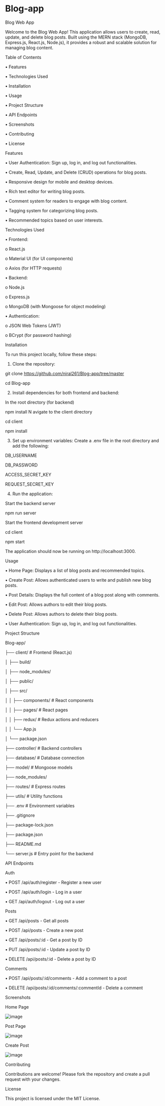 # Blog-app
Blog Web App

Welcome to the Blog Web App! This application allows users to create, read, update, and delete blog posts. Built using the MERN stack (MongoDB, Express.js, React.js, Node.js), it provides a robust and scalable solution for managing blog content.

Table of Contents

•	Features

•	Technologies Used

•	Installation

•	Usage

•	Project Structure

•	API Endpoints

•	Screenshots

•	Contributing

•	License

Features

•	User Authentication: Sign up, log in, and log out functionalities.

•	Create, Read, Update, and Delete (CRUD) operations for blog posts.

•	Responsive design for mobile and desktop devices.

•	Rich text editor for writing blog posts.

•	Comment system for readers to engage with blog content.

•	Tagging system for categorizing blog posts.

•	Recommended topics based on user interests.

Technologies Used

•	Frontend:

o	React.js

o	Material UI (for UI components)

o	Axios (for HTTP requests)

•	Backend:

o	Node.js

o	Express.js

o	MongoDB (with Mongoose for object modeling)

•	Authentication:

o	JSON Web Tokens (JWT)

o	BCrypt (for password hashing)

Installation

To run this project locally, follow these steps:

1.	Clone the repository:
 
 git clone https://github.com/niral261/Blog-app/tree/master
 
 cd Blog-app

2.	Install dependencies for both frontend and backend:
 
 In the root directory (for backend)
 
  npm install
 N
 avigate to the client directory
 
  cd client
  
  npm install
 
3.	Set up environment variables: Create a .env file in the root directory and add the following:
 
 DB_USERNAME
 
 DB_PASSWORD
 
 ACCESS_SECRET_KEY
 
 REQUEST_SECRET_KEY

4.	Run the application:
 
 Start the backend server
 
 npm run server
 
 Start the frontend development server
 
 cd client
 
 npm start
 
The application should now be running on http://localhost:3000.

Usage

•	Home Page: Displays a list of blog posts and recommended topics.

•	Create Post: Allows authenticated users to write and publish new blog posts.

•	Post Details: Displays the full content of a blog post along with comments.

•	Edit Post: Allows authors to edit their blog posts.

•	Delete Post: Allows authors to delete their blog posts.

•	User Authentication: Sign up, log in, and log out functionalities.

Project Structure

Blog-app/

├── client/                   # Frontend (React.js)

│   ├── build/

│   ├── node_modules/

│   ├── public/

│   ├── src/

│   │   ├── components/       # React components

│   │   ├── pages/            # React pages

│   │   ├── redux/            # Redux actions and reducers

│   │   └── App.js

│   └── package.json

├── controller/               # Backend controllers


├── database/                 # Database connection

├── model/                    # Mongoose models

├── node_modules/

├── routes/                   # Express routes

├── utils/                    # Utility functions

├── .env                      # Environment variables

├── .gitignore

├── package-lock.json

├── package.json

├── README.md

└── server.js                 # Entry point for the backend

API Endpoints

Auth

•	POST /api/auth/register - Register a new user

•	POST /api/auth/login - Log in a user

•	GET /api/auth/logout - Log out a user

Posts

•	GET /api/posts - Get all posts

•	POST /api/posts - Create a new post

•	GET /api/posts/:id - Get a post by ID

•	PUT /api/posts/:id - Update a post by ID

•	DELETE /api/posts/:id - Delete a post by ID

Comments

•	POST /api/posts/:id/comments - Add a comment to a post

•	DELETE /api/posts/:id/comments/:commentId - Delete a comment

Screenshots

Home Page

 ![image](https://github.com/niral261/Blog-app/assets/102373223/882c831e-bd25-4e05-a197-d0a26ff26b7a)

Post Page
 
 ![image](https://github.com/niral261/Blog-app/assets/102373223/f5c87e37-35e1-46f8-81f6-cead0a4254d8)

Create Post
 
 ![image](https://github.com/niral261/Blog-app/assets/102373223/eda42388-a93c-43d3-9c6b-90abbf27f2d5)

Contributing

Contributions are welcome! Please fork the repository and create a pull request with your changes.

License

This project is licensed under the MIT License.


